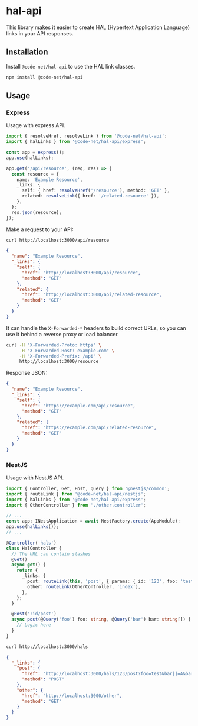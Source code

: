 # hal-api

This library makes it easier to create HAL (Hypertext Application Language) links in your API responses.

## Installation

Install `@code-net/hal-api` to use the HAL link classes.

```bash
npm install @code-net/hal-api
```

## Usage

### Express

Usage with express API.

```typescript
import { resolveHref, resolveLink } from '@code-net/hal-api';
import { halLinks } from '@code-net/hal-api/express';

const app = express();
app.use(halLinks);

app.get('/api/resource', (req, res) => {
  const resource = {
    name: 'Example Resource',
    _links: {
      self: { href: resolveHref('/resource'), method: 'GET' },
      related: resolveLink({ href: '/related-resource' }),
    },
  };
  res.json(resource);
});
```

Make a request to your API:

```bash
curl http://localhost:3000/api/resource
```

```json
{
  "name": "Example Resource",
  "_links": {
    "self": {
      "href": "http://localhost:3000/api/resource",
      "method": "GET"
    },
    "related": {
      "href": "http://localhost:3000/api/related-resource",
      "method": "GET"
    }
  }
}
```

It can handle the `X-Forwarded-*` headers to build correct URLs, so you can use it behind a reverse proxy or load balancer.

```bash
curl -H "X-Forwarded-Proto: https" \
     -H "X-Forwarded-Host: example.com" \
     -H "X-Forwarded-Prefix: /api" \
     http://localhost:3000/resource
```

Response JSON:

```json
{
  "name": "Example Resource",
  "_links": {
    "self": {
      "href": "https://example.com/api/resource",
      "method": "GET"
    },
    "related": {
      "href": "https://example.com/api/related-resource",
      "method": "GET"
    }
  }
}
```

### NestJS

Usage with NestJS API.

```typescript
import { Controller, Get, Post, Query } from '@nestjs/common';
import { routeLink } from '@code-net/hal-api/nestjs';
import { halLinks } from '@code-net/hal-api/express';
import { OtherController } from './other.controller';

// ...
const app: INestApplication = await NestFactory.create(AppModule);
app.use(halLinks());
// ...

@Controller('hals')
class HalController {
  // The URL can contain slashes
  @Get()
  async get() {
    return {
      _links: {
        post: routeLink(this, 'post', { params: { id: '123', foo: 'test', bar: ['A', 'B'] } }),
        other: routeLink(OtherController, 'index'),
      },
    };
  }

  @Post(':id/post')
  async post(@Query('foo') foo: string, @Query('bar') bar: string[]) {
    // Logic here
  }
}
```

```bash
curl http://localhost:3000/hals
```

```json
{
  "_links": {
    "post": {
      "href": "http://localhost:3000/hals/123/post?foo=test&bar[]=A&bar[]=B",
      "method": "POST"
    },
    "other": {
      "href": "http://localhost:3000/other",
      "method": "GET"
    }
  }
}
```
